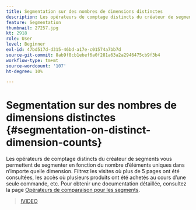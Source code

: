 ```yaml
---
title: Segmentation sur des nombres de dimensions distinctes
description: Les opérateurs de comptage distincts du créateur de segments vous permettent de segmenter en fonction du nombre d’éléments uniques dans n’importe quelle dimension. Filtrez les visites où plus de 5 pages ont été consultées, les accès où plusieurs produits ont été achetés au cours d’une seule commande, etc.
feature: Segmentation
thumbnail: 27257.jpg
kt: 2918
role: User
level: Beginner
exl-id: 47bd517d-d315-46bd-a17e-c01574a7bb7d
source-git-commit: 8ab9f8cb1ebef6a0f281a63a2a2946475cb9f3b4
workflow-type: tm+mt
source-wordcount: '107'
ht-degree: 10%

---
```


# Segmentation sur des nombres de dimensions distinctes {#segmentation-on-distinct-dimension-counts}

Les opérateurs de comptage distincts du créateur de segments vous permettent de segmenter en fonction du nombre d’éléments uniques dans n’importe quelle dimension. Filtrez les visites où plus de 5 pages ont été consultées, les accès où plusieurs produits ont été achetés au cours d’une seule commande, etc. Pour obtenir une documentation détaillée, consultez la page [Opérateurs de comparaison pour les segments](https://experienceleague.adobe.com/docs/analytics/components/segmentation/segment-reference/seg-operators.html?lang=fr).

>[!VIDEO](https://video.tv.adobe.com/v/27257/?quality=12&learn=on)

